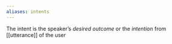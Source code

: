```yaml
---
aliases: intents
---
```

The intent is the speaker’s *desired outcome* or the *intention* from [[utterance]] of the user